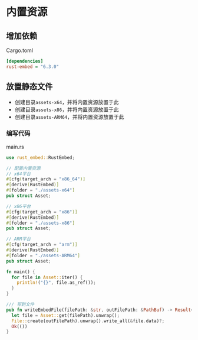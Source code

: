 # 内置资源

## 增加依赖

Cargo.toml

```ini
[dependencies]
rust-embed = "6.3.0"
```

## 放置静态文件

- 创建目录`assets-x64`，并将内置资源放置于此
- 创建目录`assets-x86`，并将内置资源放置于此
- 创建目录`assets-ARM64`，并将内置资源放置于此

### 编写代码

main.rs

```rust
use rust_embed::RustEmbed;

// 配置内置资源
// x64平台
#[cfg(target_arch = "x86_64")]
#[derive(RustEmbed)]
#[folder = "./assets-x64"]
pub struct Asset;

// x86平台
#[cfg(target_arch = "x86")]
#[derive(RustEmbed)]
#[folder = "./assets-x86"]
pub struct Asset;

// ARM平台
#[cfg(target_arch = "arm")]
#[derive(RustEmbed)]
#[folder = "./assets-ARM64"]
pub struct Asset;

fn main() {
  for file in Asset::iter() {
    println!("{}", file.as_ref());
  }
}

/// 写到文件
pub fn writeEmbedFile(filePath: &str, outFilePath: &PathBuf) -> Result<(), Box<dyn Error>> {
  let file = Asset::get(filePath).unwrap();
  File::create(outFilePath).unwrap().write_all(&file.data)?;
  Ok(())
}
```

